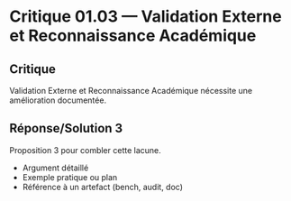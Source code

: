 # Critique 01.03 — Validation Externe et Reconnaissance Académique

## Critique
Validation Externe et Reconnaissance Académique nécessite une amélioration documentée.

## Réponse/Solution 3
Proposition 3 pour combler cette lacune.

- Argument détaillé
- Exemple pratique ou plan
- Référence à un artefact (bench, audit, doc)

